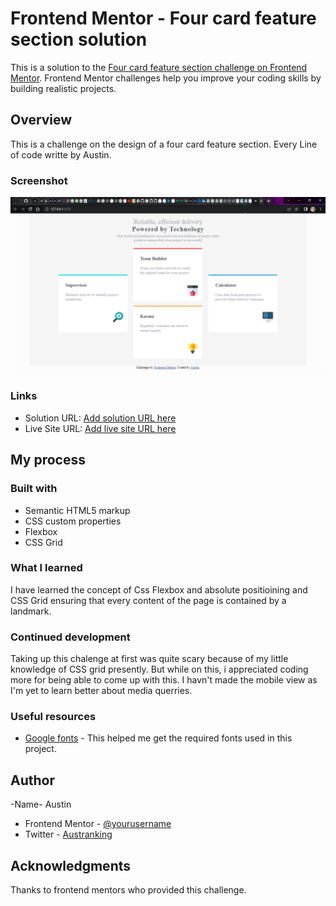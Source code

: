 # Frontend Mentor - Four card feature section solution

This is a solution to the [Four card feature section challenge on Frontend Mentor](https://www.frontendmentor.io/challenges/four-card-feature-section-weK1eFYK). Frontend Mentor challenges help you improve your coding skills by building realistic projects.


## Overview

This is a challenge on the design of a four card feature section.
Every Line of code writte by Austin.

### Screenshot

![](./images/screenshot.png)

### Links

- Solution URL: [Add solution URL here](https://your-solution-url.com)
- Live Site URL: [Add live site URL here](https://your-live-site-url.com)

## My process

### Built with

- Semantic HTML5 markup
- CSS custom properties
- Flexbox
- CSS Grid

### What I learned

I have learned the concept of Css Flexbox and absolute positioining and CSS Grid
ensuring that every content of the page is contained by a landmark.

### Continued development

Taking up this chalenge at first was quite scary because of my little knowledge of CSS grid presently.
But while on this, i appreciated coding more for being able to come up with this.
I havn't made the mobile view as I'm yet to learn better about media querries.

### Useful resources

- [Google fonts](https://www.fonts.google.com) - This helped me get the required fonts used in this project.

## Author

-Name- Austin
- Frontend Mentor - [@yourusername](https://www.frontendmentor.io/profile/Ausranking)
- Twitter - [Austranking](https://www.twitter.com/austinnze1000)

## Acknowledgments

Thanks to frontend mentors who provided this challenge.

